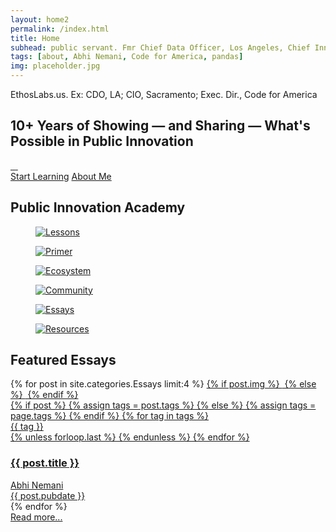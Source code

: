 ```yaml
---
layout: home2
permalink: /index.html
title: Home
subhead: public servant. Fmr Chief Data Officer, Los Angeles, Chief Innovation Officer, Sacramento, Code for America.
tags: [about, Abhi Nemani, Code for America, pandas]
img: placeholder.jpg
---
```

<section class="banner-section" style="background-image: url(../img/talks.jpeg);">
	<div class="wrap wrap-center ">
		<div class="wrap_float">
			<div class="section-content">
				<div class="location">EthosLabs.us. Ex: CDO, LA; CIO, Sacramento; Exec. Dir., Code for America</div>
				<h2 class="page-title">
					10+ Years of Showing — and Sharing — What's Possible in Public Innovation
				 </h2>
                     <div class="socials">
                         <a class="soc-link" href="https://twitter.com/@abhinemani">
                             <img src="{{site.url}}/img/twitter-soc-icon.svg" class="img-svg" alt="">
                         </a>
                         <a class="soc-link" href="https://linkedin.com/in/abhinemani">
                             <img src="{{site.url}}/img/linkedin-icon.png" class="img-svg" alt="">
                         </a>
                         <a class="soc-link" href="mailto:abhi.nemani@gmail.com">
                             <img src="{{site.url}}/img/email-icon.png" class="img-svg" alt="">
                         </a>
                         <a class="soc-link" href="https://github.com/abhinemani">
                             <img src="{{site.url}}/img/github-icon.png" class="img-svg" alt="">
                         </a>
                     </div>
					 <div class="buttons">
					 <a href="/academy" class="btn"><span>Start Learning</span></a>
					 <a href="/about" class="btn border-btn"><span>About Me</span></a>
				 </div>
			 </div>
		 </div>
	</div>
</section>
<div class="author-body">
	<div class="wrap">
		<div class="wrap_float">
			<div class="wp-content">
				<div class="wrap wrap-center">
					<h2>Public Innovation Academy</h2>
					<div class="block-columns gallery-columns columns-3 wide-columns lightgallery-off">
						<div class="block-column">
							<figure class="block-caption img-caption">
                                                <div class="img-wrap">
                                                    <a href="{{site.url}}/academy/"><img src="{{site.url}}/img/home/2.jpg" alt="Lessons"></a>
                                                </div>
                                            </figure>
                                        </div>
                                        <div class="block-column">
                                            <figure class="block-caption img-caption">
                                                <div class="img-wrap">
                                                    <a href="{{site.url}}/lessons/1-primer/"><img src="{{site.url}}/img/home/1.jpg" alt="Primer"></a>
                                                </div>
                                            </figure>
                                        </div>
                                        <div class="block-column">
                                            <figure class="block-caption img-caption">
                                                <div class="img-wrap">
                                                    <a href="{{site.url}}/lessons/2-ecosystem/"><img src="{{site.url}}/img/home/3.jpg" alt="Ecosystem"></a>
                                                </div>
                                            </figure>
                                        </div>
                                        <div class="block-column">
                                            <figure class="block-caption img-caption">
                                                <div class="img-wrap">
                                                    <a href="https://govgeek.club"><img src="{{site.url}}/img/home/4.jpg" alt="Community"></a>
                                                </div>
                                            </figure>
                                        </div>
                                        <div class="block-column">
                                            <figure class="block-caption img-caption">
                                                <div class="img-wrap">
                                                    <a href="{{site.url}}/blog/"><img src="{{site.url}}/img/home/5.jpg" alt="Essays"></a>
                                                </div>
	                                         </figure>
                                        </div>
                                        <div class="block-column">
                                            <figure class="block-caption img-caption">
                                                <div class="img-wrap">
                                                    <a href="{{site.url}}/lessons/4-resources/"><img src="{{site.url}}/img/home/6.jpg" alt="Resources"></a>
                                                </div>
	                                         </figure>	
                                        </div>
                                    </div>
                                </div>
                            </div>
			                <div class="author-body">
			                    <div class="wrap">
			                        <div class="wrap_float">
			                            <div class="wp-content">
			                                <div class="wrap wrap-center">
			                                    <h2>Featured Essays</h2>
											</div>
										</div>
									</div>
								</div>
							</div>
                            <div class="post-items-list posts-two-columns">
								{% for post in site.categories.Essays limit:4 %}	
                                <a href="{{post.url}}" class="post-item">	
									{% if post.img  %}
                                    <img src="{{ site.url}}/img/{{post.img}}" alt="" class="post-bg-img">
									{% else %}
                                    <img src="{{ site.url}}/img/placeholder.jpg" alt="" class="post-bg-img">
									{% endif  %}
                                    <div class="post-tags">
									  {% if post %}
									    {% assign tags = post.tags %}
									  {% else %}
									    {% assign tags = page.tags %}
									  {% endif %}
									  {% for tag in tags %}
									  <div class="tag">{{ tag }}</div>
									  {% unless forloop.last %}&nbsp;{% endunless %}
									  {% endfor %}
                                    </div>
                                    <h3 class="post-title">
                                        {{ post.title }}
                                    </h3>
                                    <div class="post-info">
                                        <div class="post-author post-info-author">
                                            <div class="author-image">
                                                <img src="{{site.url}}/img/headshot.jpg" alt="" class="image-cover">
                                            </div>
                                            <span>Abhi Nemani</span>
                                        </div>
                                        <div class="post-date post-info-date">
                                            {{ post.pubdate }}
                                        </div>
                                    </div>
                                </a>
								{% endfor %}
                            </div>
<div>
								<a href="{{site.url}}/blog/">
                                <div class="show-more-btn">
                                    <span>Read more...</span>
                                </div>
								</a>
                            </div>
                        </div>
                    </div>
                </div>